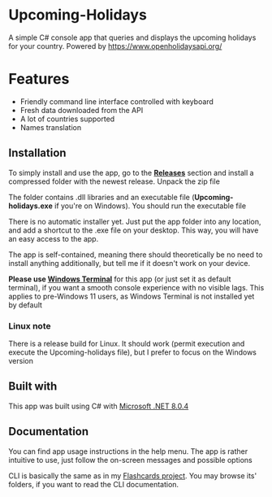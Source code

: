 # Upcoming-Holidays
A simple C# console app that queries and displays the upcoming holidays for your country. Powered by https://www.openholidaysapi.org/

# Features
- Friendly command line interface controlled with keyboard
- Fresh data downloaded from the API
- A lot of countries supported
- Names translation

## Installation ##
To simply install and use the app, go to the [**Releases**](https://github.com/creeper82/Upcoming-holidays/releases) section and install a compressed folder with the newest release. Unpack the zip file

The folder contains .dll libraries and an executable file (**Upcoming-holidays.exe** if you're on Windows). You should run the executable file

There is no automatic installer yet. Just put the app folder into any location, and add a shortcut to the .exe file on your desktop. This way, you will have an easy access to the app.

The app is self-contained, meaning there should theoretically be no need to install anything additionally, but tell me if it doesn't work on your device.

**Please use [Windows Terminal](https://apps.microsoft.com/detail/9N0DX20HK701)** for this app (or just set it as default terminal), if you want a smooth console experience with no visible lags. This applies to pre-Windows 11 users, as Windows Terminal is not installed yet by default

### Linux note ###
There is a release build for Linux. It should work (permit execution and execute the Upcoming-holidays file), but I prefer to focus on the Windows version

## Built with ##
This app was built using C# with [Microsoft .NET 8.0.4](https://dotnet.microsoft.com/en-us/download)

## Documentation ##
You can find app usage instructions in the help menu. The app is rather intuitive to use, just follow the on-screen messages and possible options

CLI is basically the same as in my [Flashcards project](https://github.com/creeper82/Flashcards). You may browse its' folders, if you want to read the CLI documentation.